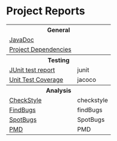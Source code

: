 <head>
    <!-- HTML source retrieved from an example at
    https://www.cs.odu.edu/~zeil/gitlab/reportAccumulator/reports/ -->
    <title>Project Reports</title>
    <link rel="stylesheet" type="text/css" href="projectReports.css"/>
    <script src="https://ajax.googleapis.com/ajax/libs/jquery/1.12.0/jquery.min.js" type="text/javascript"></script>
    <script src="https://code.highcharts.com/highcharts.js"></script>
    <script src="https://code.highcharts.com/modules/data.js"></script>
    <script src="projectReports.js"></script>
</head>
<h1>Project Reports</h1>

<table>
    <tr>
    <th colspan="2">General</th>
    </tr>
    <tr>
    <td>
        <a href="docs/javadoc/">JavaDoc</a>
    </td>
    <td/>
    </tr>
    <tr>
    <td>
        <a href="project/dependencies/root.html">Project
        Dependencies</a>
    </td>
    <tr>
    <th colspan="2">Testing</th>
    </tr>
    <tr>
    <td>
        <a href="tests/">JUnit test report</a>
    </td>
    <td>
        <!-- For each graph to be displayed, 
            create a named div element. -->
        <div id="junitGraph" class="graph">junit</div>
    </td>
    </tr>
    <tr>
    <td>
        <a href="jacoco/test/html/index.html">Unit Test
        Coverage</a>
    </td>
    <td>
        <div id="jacocoGraph" class="graph">jacoco</div>
    </td>
    </tr>
    <tr>
    <th colspan="2">Analysis</th>
    </tr>
    <tr>
    <td>
        <a href="checkstyle/main.html">CheckStyle</a>
    </td>
    <td>
        <div id="checkstyleGraph" class="graph">checkstyle</div>
    </td>
    </tr>
    <tr>
    <td>
        <a href="findbugs/main.html">FindBugs</a>
    </td>
    <td>
        <div id="findbugsGraph" class="graph">findBugs</div>
    </td>
    </tr>
    <tr>
    <td>
        <a href="spotbugs/main.html">SpotBugs</a>
    </td>
    <td>
        <div id="spotbugsGraph" class="graph">SpotBugs</div>
    </td>
    </tr>
    <tr>
    <td>
        <a href="pmd/main.html">PMD</a>
    </td>
    <td>			  
        <div id="pmdGraph" class="graph">PMD</div>
    </td>
    </tr>
</table>
    

<!-- For each graph to be displayed, call register1 or 
        register2 (depending on the number of data series
        being plotted.  -->
<script type="text/javascript">
    register2("junitGraph", "tests.csv", "JUnit Tests", "Test Cases");
    // register2("jacocoGraph", "jacoco.csv", "Test Coverage", "# Branches");
    // register1("pmdGraph", "pmd.csv", "PMD", "Warnings");
    // register1("checkstyleGraph", "checkstyle.csv", "Checkstyle", "Warnings");
    // register2("findbugsGraph", "findbugs.csv", "FindBugs", "Warnings");
    // register2("spotbugsGraph", "spotbugs.csv", "SpotBugs", "Warnings");
</script>

